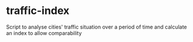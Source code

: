 # traffic-index
Script to analyse cities' traffic situation over a period of time and calculate an index to allow comparability
